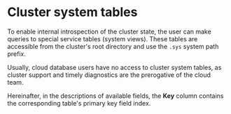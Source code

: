 # Cluster system tables

To enable internal introspection of the cluster state, the user can make queries to special service tables (system views). These tables are accessible from the cluster's root directory and use the `.sys` system path prefix.

Usually, cloud database users have no access to cluster system tables, as cluster support and timely diagnostics are the prerogative of the cloud team.

Hereinafter, in the descriptions of available fields, the **Key** column contains the corresponding table's primary key field index.


